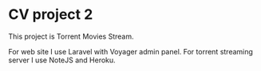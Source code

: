 # CV project 2
This project is Torrent Movies Stream. 

For web site I use Laravel with Voyager admin panel. 
For torrent streaming server I use NoteJS and Heroku. 


